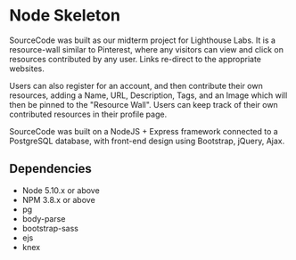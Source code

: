 # Node Skeleton

SourceCode was built as our midterm project for Lighthouse Labs. It is a resource-wall similar to Pinterest, where any visitors can view and click on resources contributed by any user. Links re-direct to the appropriate websites. 

Users can also register for an account, and then contribute their own resources, adding a Name, URL, Description, Tags, and an Image which will then be pinned to the "Resource Wall". Users can keep track of their own contributed resources in their profile page.

SourceCode was built on a NodeJS + Express framework connected to a PostgreSQL database, with front-end design using Bootstrap, jQuery, Ajax.  



## Dependencies

- Node 5.10.x or above
- NPM 3.8.x or above
- pg
- body-parse
- bootstrap-sass
- ejs
- knex
